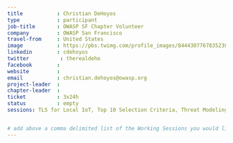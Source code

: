```yaml
---
title           : Christian DeHoyos
type            : participant
job-title       : OWASP SF Chapter Volunteer
company         : OWASP San Francisco 
travel-from     : United States
image           : https://pbs.twimg.com/profile_images/844430776783523840/xHcvN0MX.jpg
linkedin        : cdehoyos
twitter          : therealdeho
facebook        :
website         : 
email           : christian.dehoyos@owasp.org
project-leader  :
chapter-leader  : 
ticket          : 3x24h
status          : empty
sessions: TLS for Local IoT, Top 10 Selection Criteria, Threat Modeling Tools, Data behind Owasp Top 10 2017, Threat Modeling Where do I Start?, Hands on Threat Modeling Juice Shop (Architecture), Hands on Threat Modeling Juice Shop (Deployment & Operations), Hands on Threat Modeling Juice Shop (New features), Hands on Threat Modeling Juice Shop (Purchase workflow), Hands on Threat Modeling Juice Shop (Attacking 1), AppSec Job Fair, AppSec Review and Pentest Playbook, Incident Response Playbook, ZAP, CTFs, Owasp Chapter Treasury, Owasp Student Chapters, Owasp Latam Region, Reverse Engineering APK's with Bytecodeviewer, Closing party, IAM for REST APIs, Sign Ceremony for Owasp Top 10 2017


# add above a comma delimited list of the Working Sessions you would like to attend (use the session's title)
---
```


<!-- put more details about participant here -->
